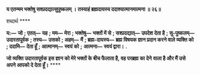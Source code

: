 **य एतन्मम भक्तेषु सश्प्रदद्यात्सुपुष्कलम् ।** **तस्याहं ब्रह्मदायस्य ददाश्यात्मानमात्मना ॥ २६॥** 

शब्दार्थ **** 

**य:—** **जो** **; एतत्—** **यह** **; मम—** **मेरा** **; भक्तेषु—** **भक्तों में से** **; सश्प्रदद्यात्—** **उपदेश देता है** **; सु-पुष्कलम्—** **उदारतापूर्वक** **; तस्य—** **उसको** **; अहम्—** **मैं** **; ब्रह्म-दायस्य—** **ब्रह्म विषयक ज्ञान प्रदान करने वाले व्यक्ति को** **; ददामि—** **देता हूँ** **; आत्मानम्—** **स्वयं को** **;** **आत्मना—** **स्वयं द्वारा।** **.** 

**जो व्यक्ति उदारतापूर्वक इस ज्ञान को मेरे भक्तों के बीच फैलाता है, वह परब्रह्म का देने** **वाला है और मैं उसे अपने आपको दे देता हूँ।** **** 